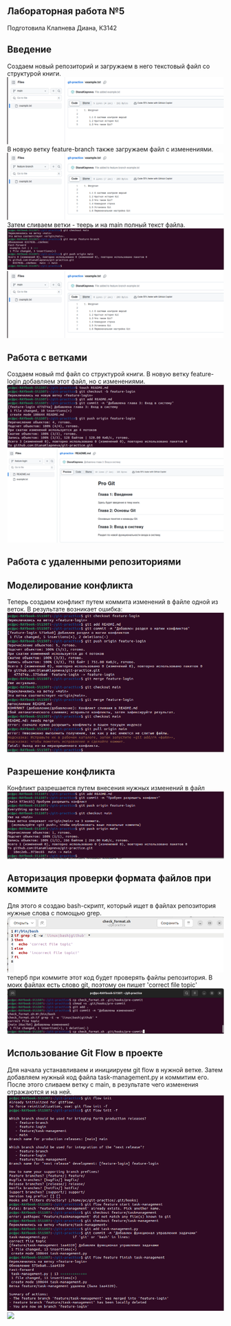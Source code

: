 ## Лабораторная работа №5
Подготовила Клапнева Диана, К3142

## Введение
Создаем новый репозиторий и загружаем в него текстовый файл со структурой книги.
![](main_text.png)
В новую ветку feature-branch также загружаем файл с изменениями.
![](feature_text.png)
Затем сливаем ветки - теерь и на main полный текст файла.
![](merge_branches.png)
![](merged_main.png)

## Работа с ветками
Создаем новый md файл со структурой книги. В новую ветку feature-login добавляем этот файл, но с изменениями.
![](making_readme.png)
![](feature_readme.png)

## Работа с удаленными репозиториями

## Моделирование конфликта
Теперь создаем конфликт путем коммита изменений в файле одной из веток. В результате возникает ошибка:
![](making_conflict.png)

## Разрешение конфликта
Конфликт разрешается путем внесения нужных изменений в файл
![](solving.png)

## Авторизация проверки формата файлов при коммите
Для этого я создаю bash-скрипт, который ищет в файлах репозитория нужные слова с помощью grep.
![](check_code.png)
теперб при коммите этот код будет проверять файлы репозитория. В моих файлах есть слово git, поэтому он пишет 'correct file topic'
![](check_correct.png)

## Использование Git Flow в проекте
Для начала устанавливаем и инициируем git flow в нужной ветке. Затем добавляем нужный код файла task-management.py и коммитим его. После этого сливаем ветку с main, в результате чего изменения отражаются и на ней.
![](init_finish.png)
![](flow_main.png)


